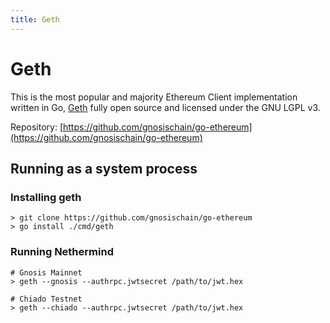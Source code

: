 ```yaml
---
title: Geth
---
```


# Geth

This is the most popular and majority Ethereum Client implementation written in Go, [Geth](https://geth.ethereum.org/) fully open source and licensed under the GNU LGPL v3.

Repository: [https://github.com/gnosischain/go-ethereum](https://github.com/gnosischain/go-ethereum) 

## Running as a system process

### Installing geth

```
> git clone https://github.com/gnosischain/go-ethereum
> go install ./cmd/geth
```

### Running Nethermind

```
# Gnosis Mainnet
> geth --gnosis --authrpc.jwtsecret /path/to/jwt.hex

# Chiado Testnet
> geth --chiado --authrpc.jwtsecret /path/to/jwt.hex
```
